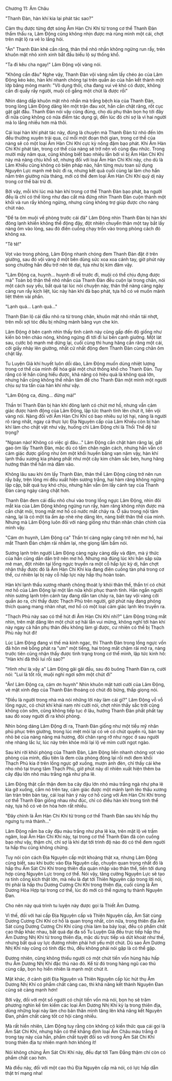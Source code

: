 




Chương 11: Âm Châu


"Thanh Đàn, hàn khí kia lại phát tác sao?"

Cảm thụ được từng đợt sóng Âm Hàn Chi Khí từ trong cơ thể Thanh Đàn thẩm thấu ra, Lâm Động cũng không nhịn được mà rùng mình một cái, chợt trên mặt lộ ra vẻ lo lắng hỏi.

"Ân" Thanh Đàn khẽ cắn răng, thân thể nhỏ nhắn không ngừng run rẩy, trên khuôn mặt nhỏ xinh xinh bắt đầu biểu lộ sự thống khổ.

"Ta đi kêu cha ngay!" Lâm Động vội vàng nói.

"Không cần đâu" Nghe vậy, Thanh Đàn vội vàng nắm lấy chéo áo của Lâm Động kéo kéo, hàn khí nhanh chóng tại trên quần áo của hắn kết thành một lớp băng mỏng manh: "Vô dụng thôi, cha đang vui vẻ khó có được, không cần đi quấy rầy người, muội cố gắng một chút là được rồi"

Nhìn dáng dấp khuôn mặt nhỏ nhắn mà trắng bệch kia của Thanh Đàn, trong lòng Lâm Động dâng lên một trận đau xót, hắn cắn chặt răng, rốt cục gật gật đầu. Thanh Đàn nói vậy cũng đúng, cho dù phụ thân bọn họ tới đây đi nữa cũng không có nửa điểm tác dụng gì, đến lúc đó chỉ sợ là vì hai người mà lo lắng nhiều hơn mà thôi.

Cái loại hàn khí phát tác này, đúng là chuyện mà Thanh Đàn từ nhỏ đến lớn đều thường xuyên trải qua, cứ mỗi một đoạn thời gian, trong cơ thể của nàng sẽ có một loại Âm Hàn Chi Khí cực kỳ nồng đậm bạo phát. Khi Âm Hàn Chi Khí phát tán, trong cơ thể của nàng sẽ trở nên vô cùng đau nhức. Trong mười mấy năm qua, cũng không biết bao nhiêu lần bởi vì bị Âm Hàn Chi Khí này mà nàng chịu khổ sở, nhưng đối với loại Âm Hàn Chi Khí này, cho dù là Lâm Khiếu cũng không có biện pháp nào, hắn từng mưu toan sử dụng Nguyên Lực mạnh mẽ bức đi ra, nhưng kết quả cuối cùng lại làm cho hắn nằm trên giường nửa tháng, mới có thể đem loại Âm Hàn Chi Khí quỷ dị này trong cơ thể bài trừ đi.

Bởi vậy, mỗi khi lúc mà hàn khí trong cơ thể Thanh Đàn bạo phát, ba người đều là chỉ có thể lòng như đao cắt mà đứng nhìn Thanh Đàn cuộn thành một khối và run rẩy không ngừng, nhưng cũng không trợ giúp được cho nàng chút nào.

"Để ta ôm muội về phòng trước cái đã" Lâm Động nhìn Thanh Đàn bị hàn khí đông lạnh khiến không thể động đậy, đột nhiên chuyển thân một tay bắt lấy nàng ôm vào lòng, sau đó điên cuồng chạy trốn vào trong phòng cách đó không xa.

"Tê tê!"

Vọt vào trong phòng, Lâm Động nhanh chóng đem Thanh Đàn đặt ở trên giường, sau đó vội vàng ở một bên dùng sức xoa xoa cánh tay, giờ phút này song chưởng hắn đều trở nên tê dại, tựa như bị kim đâm vậy.

"Lâm Động ca, huynh... huynh đi về trước đi, muội có thể chịu đựng được mà" Toàn bộ thân thể nhỏ nhắn của Thanh Đàn đều cuộn lại trong chăn, nói một cách suy yếu, bất quá tại lúc nói chuyện này, thân thể nàng càng ngày càng run rẩy kịch liệt, lúc này hàn khí đã bạo phát, tựa hồ có vẻ muốn mãnh liệt thêm vài phần.

"Lạnh quá... Lạnh quá..."

Thanh Đàn lộ cái đầu nhỏ ra từ trong chăn, khuôn mặt nhỏ nhắn tái nhợt, trên mỗi sợi tóc đều bị những mảnh băng vụn che kín.

Lâm Động ở bên cạnh nhìn thấy tình cảnh này cũng gấp đến độ giống như kiến bò trên chảo nóng, không ngừng đi tới đi lui bên cạnh giường. Một lát sau, cước bộ mạnh mẽ dừng lại, cuối cùng thì hung hăng cắn răng một cái, cởi giầy nhảy lên giường, nhất cử nhất động đem Thanh Đàn cùng chăn ôm chặt lấy.

Tu Luyện Giả khí huyết luôn dồi dào, Lâm Động muốn dùng nhiệt lượng trong cơ thể của mình để hóa giải một chút thống khổ cho Thanh Đàn. Tuy rằng có lẽ hắn cũng hiểu được, khả năng có hiệu quả là không quá lớn, nhưng hắn cũng không thể nhẫn tâm để cho Thanh Đàn một mình một người chịu sự tra tấn của hàn khí như vậy.

"Lâm Động ca, đừng… đừng mà!"

Thần trí Thanh Đàn bị hàn khí đông lạnh có chút mơ hồ, nhưng vẫn cảm giác được hành động của Lâm Động, lập tức thanh tỉnh lên chút ít, liền vội vàng nói. Nàng đối với Âm Hàn Chi Khí có bao nhiêu sự lợi hại, nàng là người rõ ràng nhất, ngay cả thực lực Địa Nguyên cấp của Lâm Khiếu còn bị hàn khí làm cho chật vật như vậy, huống chi Lâm Động chỉ là Thối Thể đệ tứ trọng?

"Ngoan nào! Không có việc gì đâu..." Lâm Động cắn chặt hàm răng lại, gắt gao ôm lấy Thanh Đàn, mặc dù có tấm chăn ngăn cách, nhưng hắn vẫn có cảm giác được giống như ôm một khối huyền băng vạn năm vậy, hàn khí lạnh thấu xương kia phảng phất như một cây kim châm sắc bén, hung hăng hướng thân thể hắn mà đâm vào.

Không lâu sau khi ôm lấy Thanh Đàn, thân thể Lâm Động cũng trở nên run rẩy bẩy, trên lông mi đều xuất hiện sương trắng, hai hàm răng không ngừng lập cập, bất quá tuy khó chịu, nhưng hắn vẫn ôm lấy cánh tay của Thanh Đàn càng ngày càng chặt hơn.

Thanh Đàn đem cái đầu nhỏ chui vào trong lồng ngực Lâm Động, nhìn đôi mắt kia của Lâm Động không ngừng run rẩy, hàm răng không nhịn được mà cắn chặt môi, trong mắt mơ hồ có nước mắt chảy ra. Ở sâu trong nội tâm nàng, lại là có một tia ấm áp nhè nhẹ dâng lên, nàng biết thân thế của mình. Nhưng mà Lâm Động luôn đối với nàng giống như thân nhân chân chính của mình vậy.

"Cám ơn huynh, Lâm Động ca" Thần trí càng ngày càng trở nên mơ hồ, hai mắt Thanh Đàn chậm rãi nhắm lại, nhẹ giọng lẩm bẩm nói.

Sương lạnh trên người Lâm Động càng ngày càng dầy và đậm, mà ý thức của hắn cũng dần dần trở nên mơ hồ. Nhưng mà đúng lúc khi hắn sắp sửa mê man, đột nhiên tại lồng ngực truyền ra một cỗ hấp lực kỳ dị, hắn chợt nhận thấy được đó là Âm Hàn Chi Khí kia đang điên cuồng tàn phá trong cơ thể, cư nhiên lại bị này cỗ hấp lực này hấp thụ hoàn toàn.

Hàn khí lạnh thấu xương nhanh chóng thoát ly khỏi thân thể, thần trí có chút mơ hồ của Lâm Động lại một lần nữa khôi phục thanh tỉnh. Hắn ngẩn người nhìn sương lạnh trên cánh tay đang dần tan chảy ra, bàn tay vội vàng cởi quần áo ra, chỉ thấy được Thạch Phù trên người, giờ phút này đang phóng thích quang mang nhàn nhạt, mơ hồ có một loại cảm giác lạnh lẽo truyền ra.

"Thạch Phù này sao có thể hút đi Âm Hàn Chi Khí nhỉ?" Lâm Động trừng mắt nhìn, trên mặt dâng lên một chút sợ hãi lẫn vui mừng, không nghĩ tới hàn khí này ngay cả hắn phụ thân đều không làm gì được, cư nhiên có thể bị Thạch Phù này hút đi!

Lúc Lâm Động đang vì thế mà kinh ngạc, thì Thanh Đàn trong lồng ngực vốn đã hôn mê bỗng phát ra "ưm" một tiếng, hai tròng mắt chậm rãi mở ra, nàng trước tiên cũng nhận thấy được tình trạng trong cơ thể mình, lập tức kinh hô: "Hàn khí đã thối lui rồi sao?"

"Hình như là vậy a" Lâm Động gãi gãi đầu, sau đó buông Thanh Đàn ra, cười nói: "Lui là tốt rồi, muội nghỉ ngơi sớm một chút đi"

"Ân! Lâm Động ca, cám ơn huynh" Nhìn khuôn mặt tươi cười của Lâm Động, vẻ mặt xinh đẹp của Thanh Đàn thoáng có chút đỏ bừng, thấp giọng nói.

"Điều là người trong nhà mà nói những lời này làm cái gì?" Lâm Động vỗ vỗ lồng ngực, có chút khí khái nam nhi cười nói, chợt nhìn thấy sắc trời cũng không còn sớm, cũng không tiếp tục ở lâu, hướng Thanh Đàn phất phất tay sau đó xoay người đi ra khỏi phòng.

Nhìn bóng dáng Lâm Động đi ra, Thanh Đàn giống như một tiểu mỹ nhân phủ phục trên giường, trong lúc mệt mỏi lại có vẻ có chút quyến rũ, bàn tay nhỏ bé của nàng nâng má hương, đôi chân rạng rỡ như ngọc ở sau người nhẹ nhàng lắc lư, lúc này trên khóe môi lại lộ vẻ mỉm cười ngọt ngào.

Sau khi rời khỏi phòng của Thanh Đàn, Lâm Động liền nhanh chóng vọt vào phòng của mình, đầu tiên là đem cửa phòng đóng lại rồi mới đem khối Thạch Phù kia ở trên lồng ngực gỡ xuống, mượn ánh đèn, chỉ thấy cái khe nho nhỏ tại trung tâm Thạch Phù, giờ phút này dĩ nhiên xuất hiện thêm ba cây đậu lớn nhỏ màu trắng ngà như pha lê.

Lâm Động thật cẩn thận đem ba cây đậu lớn nhỏ màu trắng ngà như pha lê kia gỡ xuống, cầm nó trên tay, cảm giác được một mảnh lạnh lẽo thấu xương làn tràn trên bàn tay, cái loại hàn ý này cơ hồ cùng với Âm Hàn Chi Khí trong cơ thể Thanh Đàn giống nhau như đúc, chỉ có điều hàn khí trong tinh thể này, tựa hồ có vẻ ôn hòa hơn rất nhiều.

"Đây chính là Âm Hàn Chi Khí từ trong cơ thể Thanh Đàn sau khi hấp thụ ngưng tụ mà thành..."

Lâm Động nắm ba cây đậu màu trắng như pha lê kia, trên mặt lộ vẻ trầm ngâm, loại Âm Hàn Chi Khí này, tại trong cơ thể Thanh Đàn đã còn cuồng bạo như vậy, thậm chí, chỉ sợ là khi đạt tới trình độ nào đó có thể đem người ta hấp thu cũng không chừng.

Tuy nói còn cách Địa Nguyên cấp một khoảng thật xa, nhưng Lâm Động cũng biết, sau khi bước vào Địa Nguyên cấp, chuyện quan trọng nhất đó là hấp thu Âm Sát Chi Khí trong thiên địa quán nhập vào thân thể, tiến tới dung hợp cùng Nguyên Lực trong cơ thể. Nói vậy, tăng cường Nguyên Lực sẽ tạo ra tính công kích thật lớn, mà nếu là đạt tới Thiên Nguyên cấp trong lời nói, thì phải là hấp thu Dương Cương Chi Khí trong thiên địa, cuối cùng là Âm Dương Hòa Hợp tại trong cơ thể, lúc đó mới có thể ngưng tụ thành Nguyên Đan.

Cho nên này quá trình tu luyện này được gọi là Thiết Âm Dương.

Vì thế, đối với hai cấp Địa Nguyên cấp và Thiên Nguyên cấp, Âm Sát cùng Dương Cương Chi Khí cơ hồ là quan trọng nhất, còn nữa, trong thiên địa Âm Sát cùng Dương Cương Chi Khí cũng chia làm ba bảy loại, đều có phẩm chất cao thấp khác nhau, bất quá đại đa số Tu Luyện Giả đều trực tiếp hấp thu Âm Dương Nhị Khí từ trong thiên địa, mặc dù trực tiếp và dứt khoát như thế, nhưng bất quá uy lực đương nhiên phải hơi yếu một chút. Dù sao Âm Dương Nhị Khí này cũng có tính đặc thù, đều không phải nói gặp là có thể gặp.

Đương nhiên, cũng không thiếu người có một chút tiền vốn hùng hậu hấp thu Âm Dương Nhị Khí đặc thù nào đó. Kể từ đó trong hàng ngũ cao thủ cùng cấp, bọn họ hiển nhiên là mạnh một chút ít.

Mặt khác, ở cảnh giới Địa Nguyên và Thiên Nguyên cấp lúc hút thụ Âm Dương Nhị Khí có phẩm chất càng cao, thì khả năng kết thành Nguyên Đan cũng sẽ càng mạnh hơn!

Bởi vậy, đối với một số người có chút tiền vốn mà nói, bọn họ sẽ trăm phương nghìn kế tìm kiếm các loại Âm Dương Nhị Khí kỳ lạ trong thiên địa, dùng những loại này làm cho bản thân mình tăng lên khả năng kết Nguyên Đan, phẩm chất càng tốt cơ hội càng nhiều.

Mà rất hiển nhiên, Lâm Động tuy rằng còn không có kiến thức qua cái gọi là Âm Sát Chi Khí, nhưng hắn có thể khẳng định loại Âm Châu màu trắng ở trong tay này của hắn, phẩm chất tuyệt đối so với trong Âm Sát Chi Khí trong thiên địa tự nhiên mạnh hơn không ít!

Nói không chừng Âm Sát Chi Khí này, đều đạt tới Tam Đẳng thậm chí còn có phẩm chất cao hơn.

Mà điều này, đối với một cao thủ Địa Nguyên cấp mà nói, có lực hấp dẫn thật trí mạng nha!




